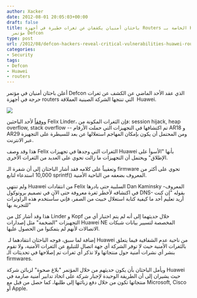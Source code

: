 ```yaml
---
author: Xacker
date: 2012-08-01 20:05:03+00:00
draft: false
title: باحثان أمنيان يكشفان عن ثغرات خطيرة في أجهزة Routers الخاصة بـ Huawei خلال
  مؤتمر Defcon
type: post
url: /2012/08/defcon-hackers-reveal-critical-vulnerabilities-huawei-routers/
categories:
- Security
tags:
- Defcon
- Huawei
- routers
---
```


أعلن باحثان أمنيان في مؤتمر Defcon الذي عقد الأحد الماضي عن الكشف عن ثغرات حرجة في أجهزة routers التي تنتجها الشركة الصينية العملاقة  Huawei.




[![](https://www.it-scoop.com/wp-content/uploads/2012/08/huawei-logo.jpg)
](https://www.it-scoop.com/wp-content/uploads/2012/08/huawei-logo.jpg)




[ووفقاً](http://www.computerworld.com/s/article/9229785/Hackers_reveal_critical_vulnerabilities_in_Huawei_routers_at_Defcon) لأحد الباحثين Felix Linder، فإن الثغرات المكونة من: session hijack, heap overflow, stack overflow -- تم اكتشافها في التجهيزات التي حملت الأرقام AR18 و AR29 ومن المحتمل أن يكون بإمكان المهاجم استغلالها عن بعد للسيطرة على التجهيزة عبر الانترنت.




هذا وقد وصف Felix الثغرات التي وجدها في تجهيزات Huawei بأنها "الأسوأ على الإطلاق" ويحتمل أن التجهيزات ما زالت تحوي على العديد من الثغرات الأخرى.




وتعقيباً على كلامه فقد أشار الباحثان إلى أن شفرة الـ firmware تحوي على أكثر من 10,000 استدعاء لتابع sprintf() المعروف بضعفه من الناحية الأمنية.




ولم تنتهي Huawei من انتقادات Felix السلبية حتى بادرها Dan Kaminsky -المعروف في اكتشافه لأخطر ثغرة معروفة حتى الآن في تصميم بروتوكول DNS- بقوله "إن كنت أريد تعليم أحد ما كيفية كتابة استغلال خبيث من الصفر، فإني سأستخدم هذه الراوترات للتجربة بها"




هذا وقد أشار كل من Linder و Kopf خلال حديثهما إلى أنه لم يتم اختبار أي من التجهيزات "الضخمة" مثل إصدارات Huawei NE المخصصة لتسيير بيانات شبكات الاتصالات لأنهم لم يتمكنوا من الحصول عليها.




 إضافة لما سبق، فوجه الباحثان انتقادهما لـ Huawei من ناحية عدم الشفافية فيما يتعلق بالثغرات الأمنية حيث لا توفر الشركة أي جهة اتصال للتبليغ عن الثغرات الأمنية، ولا تقوم بنشر أي نشرات أمنية حول منتجاتها ولا تذكر أي ثغرات تم إصلاحها في تحديثات الـ firmwares.




ويأمل الباحثان بأن يكون حديثهم من خلال المؤتمر "بلاغ صحوة" لزبائن شركة Huawei حيث يشيران إلى أن الطريقة الوحيدة لإجبار شركة على اتخاذ تدابير أمنية صارمة في منتجاتها تكون من خلال دفع زبائنها إلى طلبها، كما حصل من قبل مع Microsoft, Cisco أو Apple.
